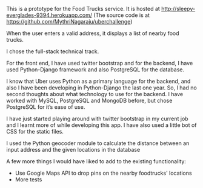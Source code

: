 This is a prototype for the Food Trucks service. It is hosted at http://sleepy-everglades-9394.herokuapp.com/
(The source code is at https://github.com/MythriNagaraju/uberchallenge)

When the user enters a valid address, it displays a list of nearby food trucks.

I chose the full-stack technical track. 

For the front end, I have used twitter bootstrap and for the backend, I have used Python-Django framework and also PostgreSQL for the database.

I know that Uber uses Python as a primary language for the backend, and also I have been developing in Python-Django the last one year. So, I had no second thoughts about what technology to use for the backend. I have worked with MySQL, PostgreSQL and MongoDB before, but chose PostgreSQL for it’s ease of use.

I have just started playing around with twitter bootstrap in my current job and I learnt more of while developing this app. I have also used a little bot of CSS for the static files.

I used the Python geocoder module to calculate the distance between an input address and the given locations in the database

A few more things I would have liked to add to the existing functionality:

- Use Google Maps API to drop pins on the nearby foodtrucks' locations
- More tests




